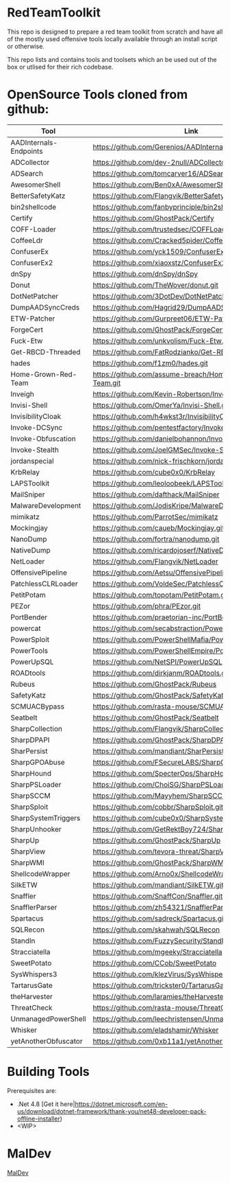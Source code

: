 # RedTeamToolkit

This repo is designed to prepare a red team toolkit from scratch and have all of the mostly used offensive tools locally available through an install script or otherwise.

This repo lists and contains tools and toolsets which an be used out of the box or utlised for their rich codebase.

# OpenSource Tools cloned from github:

| Tool                | Link                                                  |
| ------------------- | ----------------------------------------------------- |
| AADInternals-Endpoints	| https://github.com/Gerenios/AADInternals-Endpoints.git |
| ADCollector         | https://github.com/dev-2null/ADCollector.git          |
| ADSearch            | https://github.com/tomcarver16/ADSearch               |
| AwesomerShell	| https://github.com/Ben0xA/AwesomerShell.git |
| BetterSafetyKatz	| https://github.com/Flangvik/BetterSafetyKatz.git |
| bin2shellcode	| https://github.com/fanbyprinciple/bin2shellcode.git |
| Certify             | https://github.com/GhostPack/Certify                  |
| COFF-Loader	| https://github.com/trustedsec/COFFLoader.git |
| CoffeeLdr	| https://github.com/Cracked5pider/CoffeeLdr.git |
| ConfuserEx	| https://github.com/yck1509/ConfuserEx.git |
| ConfuserEx2	| https://github.com/xiaoxstz/ConfuserEx2.git |
| dnSpy               | https://github.com/dnSpy/dnSpy                        |
| Donut               | https://github.com/TheWover/donut.git                 |
| DotNetPatcher	| https://github.com/3DotDev/DotNetPatcher.git |
| DumpAADSyncCreds	| https://github.com/Hagrid29/DumpAADSyncCreds.git |
| ETW-Patcher	| https://github.com/Gurpreet06/ETW-Patcher.git |
| ForgeCert           | https://github.com/GhostPack/ForgeCert                |
| Fuck-Etw	| https://github.com/unkvolism/Fuck-Etw.git |
| Get-RBCD-Threaded   | https://github.com/FatRodzianko/Get-RBCD-Threaded.git |
| hades	| https://github.com/f1zm0/hades.git |
| Home-Grown-Red-Team	| https://github.com/assume-breach/Home-Grown-Red-Team.git |
| Inveigh	| https://github.com/Kevin-Robertson/Inveigh.git |
| Invisi-Shell	| https://github.com/OmerYa/Invisi-Shell.git |
| InvisibilityCloak	| https://github.com/h4wkst3r/InvisibilityCloak.git |
| Invoke-DCSync	| https://github.com/pentestfactory/Invoke-DCSync.git |
| Invoke-Obfuscation  | https://github.com/danielbohannon/Invoke-Obfuscation  |
| Invoke-Stealth	| https://github.com/JoelGMSec/Invoke-Stealth.git |
| jordanspecial	| https://github.com/nick-frischkorn/jordanspecial.git |
| KrbRelay            | https://github.com/cube0x0/KrbRelay                   |
| LAPSToolkit         | https://github.com/leoloobeek/LAPSToolkit             |
| MailSniper          | https://github.com/dafthack/MailSniper                |
| MalwareDevelopment	| https://github.com/JodisKripe/MalwareDevelopment.git |
| mimikatz            | https://github.com/ParrotSec/mimikatz                 |
| Mockingjay	| https://github.com/caueb/Mockingjay.git |
| NanoDump            | https://github.com/fortra/nanodump.git                |
| NativeDump	| https://github.com/ricardojoserf/NativeDump.git |
| NetLoader           | https://github.com/Flangvik/NetLoader                 |
| OffensivePipeline	| https://github.com/Aetsu/OffensivePipeline.git |
| PatchlessCLRLoader	| https://github.com/VoldeSec/PatchlessCLRLoader.git |
| PetitPotam	| https://github.com/topotam/PetitPotam.git |
| PEZor               | https://github.com/phra/PEzor.git                     |
| PortBender          | https://github.com/praetorian-inc/PortBender          |
| powercat	| https://github.com/secabstraction/PowerCat.git |
| PowerSploit         | https://github.com/PowerShellMafia/PowerSploit        |
| PowerTools	| https://github.com/PowerShellEmpire/PowerTools.git |
| PowerUpSQL          | https://github.com/NetSPI/PowerUpSQL                  |
| ROADtools	| https://github.com/dirkjanm/ROADtools.git |
| Rubeus              | https://github.com/GhostPack/Rubeus                   |
| SafetyKatz	| https://github.com/GhostPack/SafetyKatz.git |
| SCMUACBypass        | https://github.com/rasta-mouse/SCMUACBypass           |
| Seatbelt            | https://github.com/GhostPack/Seatbelt                 |
| SharpCollection	| https://github.com/Flangvik/SharpCollection.git |
| SharpDPAPI          | https://github.com/GhostPack/SharpDPAPI               |
| SharPersist         | https://github.com/mandiant/SharPersist               |
| SharpGPOAbuse       | https://github.com/FSecureLABS/SharpGPOAbuse          |
| SharpHound	| https://github.com/SpecterOps/SharpHound.git |
| SharpPSLoader	| https://github.com/ChoiSG/SharpPSLoader.git |
| SharpSCCM           | https://github.com/Mayyhem/SharpSCCM                  |
| SharpSploit	| https://github.com/cobbr/SharpSploit.git |
| SharpSystemTriggers | https://github.com/cube0x0/SharpSystemTriggers        |
| SharpUnhooker	| https://github.com/GetRektBoy724/SharpUnhooker.git |
| SharpUp             | https://github.com/GhostPack/SharpUp                  |
| SharpView           | https://github.com/tevora-threat/SharpView            |
| SharpWMI            | https://github.com/GhostPack/SharpWMI                 |
| ShellcodeWrapper	| https://github.com/Arno0x/ShellcodeWrapper.git |
| SilkETW	| https://github.com/mandiant/SilkETW.git |
| Snaffler	| https://github.com/SnaffCon/Snaffler.git |
| SnafflerParser	| https://github.com/zh54321/SnafflerParser.git |
| Spartacus	| https://github.com/sadreck/Spartacus.git |
| SQLRecon            | https://github.com/skahwah/SQLRecon                   |
| StandIn             | https://github.com/FuzzySecurity/StandIn              |
| Stracciatella       | https://github.com/mgeeky/Stracciatella               |
| SweetPotato         | https://github.com/CCob/SweetPotato                   |
| SysWhispers3	| https://github.com/klezVirus/SysWhispers3.git |
| TartarusGate	| https://github.com/trickster0/TartarusGate.git |
| theHarvester	| https://github.com/laramies/theHarvester.git |
| ThreatCheck         | https://github.com/rasta-mouse/ThreatCheck            |
| UnmanagedPowerShell	| https://github.com/leechristensen/UnmanagedPowerShell.git |
| Whisker             | https://github.com/eladshamir/Whisker                 |
| yetAnotherObfuscator	| https://github.com/0xb11a1/yetAnotherObfuscator.git |

# Building Tools

Prerequisites are:

- .Net 4.8 [Get it here|https://dotnet.microsoft.com/en-us/download/dotnet-framework/thank-you/net48-developer-pack-offline-installer)
- \<WIP>

# MalDev

[MalDev](https://www.crow.rip/crows-nest/mal/dev/getting-started)
